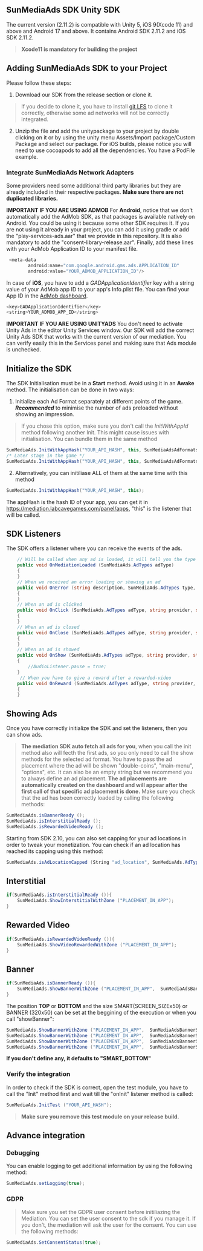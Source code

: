 ##  SunMediaAds SDK Unity SDK
The current version (2.11.2) is compatible with Unity 5, iOS 9(Xcode 11) and above and Android 17 and above. It contains Android SDK 2.11.2 and iOS SDK 2.11.2. 
>**Xcode11 is mandatory for building the project**
 ## Adding SunMediaAds SDK to your Project
Please follow these steps:
1. Download our SDK from the release section or clone it. 
>If you decide to clone it, you have to install [git LFS](https://git-lfs.github.com/) to clone it correctly, otherwise some ad networks will not be correctly integrated. 
2. Unzip the file and add the unitypackage to your project by double clicking on it or by using the unity menu Assets/Import package/Custom Package and select our package. 
For iOS builds, please notice you will need to use cocoapods to add all the dependencies. You have a PodFile example.
### Integrate SunMediaAds Network Adapters
Some providers need some additional third party libraries but they are already included in their respective packages. **Make sure there are not duplicated libraries.**

**IMPORTANT IF YOU ARE USING ADMOB**
For **Android**, notice that we don't automatically add the AdMob SDK, as that packages is available natively on Android. You could be using it because some other SDK requires it. If you are not using it already in your project, you can add it using gradle or add the "play-services-ads.aar" that we provide in this repository. It is also mandatory to add the "consent-library-release.aar".
Finally, add these lines with your AdMob Application ID to your manifest file.
````java
 <meta-data
        android:name="com.google.android.gms.ads.APPLICATION_ID"
        android:value="YOUR_ADMOB_APPLICATION_ID"/>
````
In case of **iOS**, you have to add a *GADApplicationIdentifier* key with a string value of your AdMob app ID to your app's Info.plist file. You can find your App ID in the [AdMob dashboard](https://admob.google.com/home/).
````java
<key>GADApplicationIdentifier</key>
<string>YOUR_ADMOB_APP_ID</string>
````
**IMPORTANT IF YOU ARE USING UNITYADS**
You don't need to activate Unity Ads in the editor Unity Services window. Our SDK will add the correct Unity Ads SDK that works with the current version of our mediation. You can verify easily this in the Services panel and making sure that Ads module is unchecked.
## Initialize the SDK
The SDK Initialisation must be in a **Start** method. Avoid using it in an **Awake** method. The initialisation can be done in two ways:
1. Initialize each Ad Format separately at different points of the game. ***Recommended*** to minimise the number of ads preloaded without showing an impression.
> If you chose this option, make sure you don't call the *InitWithAppId* method following another Init. This might cause issues with initialisation.
You can bundle them in the same method
```cs
SunMediaAds.InitWithAppHash("YOUR_API_HASH", this, SunMediaAdsAdFormats.INTERSTITIAL, SunMediaAdsAdFormats.BANNER)
/* Later stage in the game */
SunMediaAds.InitWithAppHash("YOUR_API_HASH", this, SunMediaAdsAdFormats.REWARDED_VIDEO)
```
2. Alternatively, you can initiliase ALL of them at the same time with this method
```java
SunMediaAds.InitWithAppHash("YOUR_API_HASH", this);
```
The appHash is the hash ID of your app, you can get it in https://mediation.labcavegames.com/panel/apps, "this" is the listener that will be called.
## SDK Listeners
The SDK offers a listener where you can receive the events of the ads.
```cs
    // Will be called when any ad is loaded, it will tell you the type SunMediaAds.AdTypes.BANNER, SunMediaAds.AdTypes.INSTERSTITIAL and SunMediaAds.AdTypes.REWARDED_VIDEO
	public void OnMediationLoaded (SunMediaAds.AdTypes adType)
	{
	}
	// When we received an error loading or showing an ad
	public void OnError (string description, SunMediaAds.AdTypes type, string zoneId)
	{
	}
	// When an ad is clicked
	public void OnClick (SunMediaAds.AdTypes adType, string provider, string zoneId)
	{
	}
	// When an ad is closed
	public void OnClose (SunMediaAds.AdTypes adType, string provider, string zoneId)
	{
	}
	// When an ad is showed
	public void OnShow (SunMediaAds.AdTypes adType, string provider, string zoneId)
	{
		//AudioListener.pause = true;
	}
	 // When you have to give a reward after a rewarded-video
	public void OnReward (SunMediaAds.AdTypes adType, string provider, string zoneId)
	{
	}
```
## Showing Ads
Once you have correctly initialize the SDK and set the listeners, then you can show ads. 
>**The mediation SDK auto fetch all ads for you**, when you call the init method also will fecth the first ads, so you only need to call the show methods for the selected ad format.
You have to pass the ad placement where the ad will be shown "double-coins", "main-menu", "options", etc. It can also be an empty string but we recommend you to always define an ad placement. 
**The ad placements are automatically created on the dashboard and will appear after the first call of that specific ad placement is done.**
Make sure you check that the ad has been correctly loaded by calling the following methods:
```cs
SunMediaAds.isBannerReady ();
SunMediaAds.isInterstitialReady ();
SunMediaAds.isRewardedVideoReady ();
```
Starting from SDK 2.10, you can also set capping for your ad locations in order to tweak your monetization. You can check if an ad location has reached its capping using this method:
```cs
SunMediaAds.isAdLocationCapped (String "ad_location", SunMediaAds.AdTypes adType );
```
## Interstitial
```cs
if(SunMediaAds.isInterstitialReady ()){
	SunMediaAds.ShowInterstitialWithZone ("PLACEMENT_IN_APP");
}
```
## Rewarded Video
```cs
if(SunMediaAds.isRewardedVideoReady ()){
	SunMediaAds.ShowVideoRewardedWithZone ("PLACEMENT_IN_APP");
}
```
## Banner
```cs
if(SunMediaAds.isBannerReady ()){
	SunMediaAds.ShowBannerWithZone ("PLACEMENT_IN_APP",  SunMediaAdsBannerSettings.BANNER_BOTTOM);
}
```
The position **TOP** or **BOTTOM** and the size SMART(SCREEN_SIZEx50) or BANNER (320x50) can be set at the beggining of the execution or when you call "showBanner":
```cs
SunMediaAds.ShowBannerWithZone ("PLACEMENT_IN_APP",  SunMediaAdsBannerSettings.SMART_TOP);
SunMediaAds.ShowBannerWithZone ("PLACEMENT_IN_APP",  SunMediaAdsBannerSettings.SMART_BOTOM);
SunMediaAds.ShowBannerWithZone ("PLACEMENT_IN_APP",  SunMediaAdsBannerSettings.BANNER_TOP);
SunMediaAds.ShowBannerWithZone ("PLACEMENT_IN_APP",  SunMediaAdsBannerSettings.BANNER_BOTTOM);
```
**If you don't define any, it defaults to "SMART_BOTTOM"**
### Verify the integration
In order to check if the SDK is correct, open the test module, you have to call the "Init" method first and wait till the "onInit" listener method is called:
```cs
SunMediaAds.InitTest ("YOUR_API_HASH");
```
>**Make sure you remove this test module on your release build.**
## Advance integration
### Debugging
You can enable logging to get additional information by using the following method:
```java
SunMediaAds.setLogging(true);
```
### GDPR
>Make sure you set the GDPR user consent before initiliazing the Mediation.
You can set the user consent to the sdk if you manage it. If you don't, the mediation will ask the user for the consent. 
You can use the following methods:
```java
SunMediaAds.SetConsentStatus(true);
```
